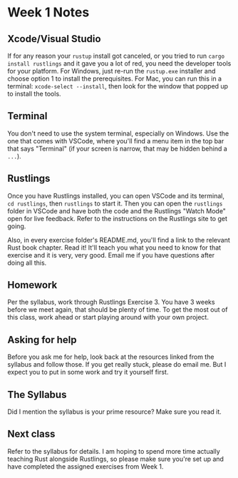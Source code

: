 # Week 1 Notes

## Xcode/Visual Studio

If for any reason your `rustup` install got canceled, or you tried to run `cargo install rustlings` and it gave you a lot of red, you need the developer tools for your platform.
For Windows, just re-run the `rustup.exe` installer and choose option 1 to install the prerequisites. For Mac, you can run this in a terminal: `xcode-select --install`, then look for
the window that popped up to install the tools. 

## Terminal

You don't need to use the system terminal, especially on Windows. Use the one that comes with VSCode, where you'll find a menu item in the top bar that says "Terminal" (if your screen is narrow, that 
may be hidden behind a `...`).

## Rustlings

Once you have Rustlings installed, you can open VSCode and its terminal, `cd rustlings`, then `rustlings` to start it. Then you can open the `rustlings` folder in VSCode and have both the code and the Rustlings 
"Watch Mode" open for live feedback. Refer to the instructions on the Rustlings site to get going. 

Also, in every exercise folder's README.md, you'll find a link to the relevant Rust book chapter. Read it! It'll teach you what you need to know for that exercise and it is very, very good. Email
me if you have questions after doing all this.

## Homework

Per the syllabus, work through Rustlings Exercise 3. You have 3 weeks before we meet again, that should be plenty of time. To get the most out of this class, work ahead or start playing around with your own project.

## Asking for help

Before you ask me for help, look back at the resources linked from the syllabus and follow those. If you get really stuck, please do email me. But I expect you to put in some work and try it yourself first.

## The Syllabus

Did I mention the syllabus is your prime resource? Make sure you read it.

## Next class

Refer to the syllabus for details. I am hoping to spend more time actually teaching Rust alongside Rustlings, so please make sure you're set up and have completed the assigned exercises from Week 1.
